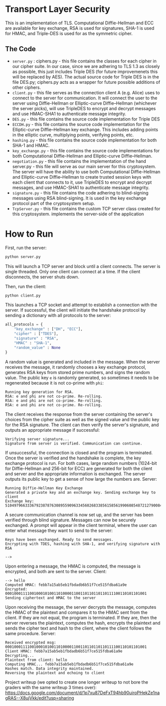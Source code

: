 # Transport Layer Security
This is an implementation of TLS. Computational Diffie-Hellman and ECC are available for key exchange, RSA is used for signatures, SHA-1 is used for HMAC, and Triple-DES is used for as the symmetric cipher.

## The Code
* `server.py` : ciphers.py - this file contains the classes for each cipher in our cipher suite. In our case, since we are adhering to TLS 1.3 as closely as possible, this just includes Triple DES (for future improvemenets this will be replaced by AES). The actual source code for Triple DES is in the file DES.py; ciphers.py acts as a wrapper for future possible additions of other ciphers.
* `client.py` - this file serves as the connection client A (e.g. Alice) uses to connect to the server for communication. It will connect the user to the server using Diffie-Hellman or Elliptic-curve Diffie–Hellman (whichever the server picks), will use TripleDES to encrypt and decrypt messages and use HMAC-SHA1 to authenticate message integrity.
* `DES.py` - this file contains the source code implementation for Triple DES
* `ECCDH.py` - this file contains the source code implementation for the Elliptic-curve Diffie–Hellman key exchange. This includes adding points in the elliptic curve, multiplying points, verifying points, etc.
* `hashing.py` - this file contains the source code implementation for both SHA-1 and HMAC.
* `key_exchange.py` - this file contains the source code implementations for both Computational Diffie-Hellman and Elliptic-curve Diffie–Hellman.
* `negotiation.py` - this file contains the implementation of the hand
  server.py - this file will serve as our main server for this cryptosystem. The server will have the ability to use both Computational Diffie-Hellman and Elliptic-curve Diffie–Hellman to create trusted session keys with each client that connects to it, use TripleDES to encrypt and decrypt messages, and use HMAC-SHA1 to authenticate message integrity.
* `signature.py` - this file contains the code adhering to blind-signing messages using RSA blind-signing. It is used in the key exchange protocol part of the cryptosystem setup.
* `TcpServer.py` - this file contains the custom TCP server class created for this cryptosystem. implements the server-side of the application


# How to Run
First, run the server:
```bash
python server.py
```
This will launch a TCP server and block until a client connects. The server is single threaded. Only one client can connect at a time. If the client disconnects, the server shuts down.

Then, run the client:
```bash
python client.py
```
This launches a TCP socket and attempt to establish a connection with the server. If successful, the client will initiate the handshake protocol by sending a dictionary with all protocols to the server:
```python
all_protocols = {
    "key_exchange" : ["DH", "ECC"],
    "cipher" : ["TDES"],
    "signature" : "RSA",
    "HMAC" : "SHA-1",
    "random_value" : None
}
```
A random value is generated and included in the message. When the server receives the message, it randomly chooses a key exchange protocol, generates RSA keys from stored prime numbers, and signs the random value. The public key `e` is randomly generated, so sometimes it needs to be regenerated because it is not co-prime with `phi`:
```
Running key generation for RSA.
RSA: e and phi are not co-prime. Re-rolling.
RSA: e and phi are not co-prime. Re-rolling.
RSA: e and phi are not co-prime. Re-rolling.
```

The client receives the response from the server containing the server's choices from the cipher suite as well as the signed value and the public key for the RSA signature. The client can then verify the server's signature, and outputs an appropriate message if successful:
```
Verifying server signature...
Signature from server is verified. Communication can continue.
```
If unsuccessful, the connection is closed and the program is terminated.
Once the server is verified and the handshake is complete, the key exchange protocol is run. For both cases, large random numbers (1024-bit for Diffie-Hellman and 256-bit for ECC) are generated for both the client and server and the appropriate information is exchanged. The server outputs its public key to get a sense of how large the numbers are. Server:
```
Running Diffie-Hellman Key Exchange
Generated a private key and an exchange key. Sending exchange key to client
Exchange key: 51049796633367923878763089559096334560268338561585619906085487212790084424194514949783484478082797869615392349018071417165546988026519653596614719083399776779745744944150799235903692362437998737922379706854506457315094571494407589026251070433200425973844527419089377011978421223849006009887245773506707502599
```

A secure communication channel is now set up, and the server has been verified through blind signature. Messages can now be securely exchanged. A prompt will appear in the client terminal, where the user can enter what message they want to send to the server:
```
Keys have been exchanged. Ready to send messages.
Encrypting with TDES, hashing with SHA-1, and verifying signature with RSA

-->
```

Upon entering a message, the HMAC is computed, the message is encrypted, and both are sent to the server.
Client:
```
--> hello
Computed HMAC: febb7a15ab5eb1fbdadb6b51f7ce515fdba61a9e
Encrypted: 0001000111100100010100110100001100110110110110111100110101101001
Sending ciphertext and HMAC to the server
```
Upon receiving the message, the server decrypts the message, computes the HMAC of the plaintext and compares it to the HMAC sent from the client. If they are not equal, the program is terminated. If they are, then the server reverses the plaintext, computes the hash, encrypts the plaintext and sends the cipher text and hash to the client, where the client follows the same procedure.
Server:
```
Received encrypted msg: 0001000111100100010100110100001100110110110110111100110101101001
Client HMAC: febb7a15ab5eb1fbdadb6b51f7ce515fdba61a9e
Decrypting...
Plaintext from client: hello
Computing HMAC... febb7a15ab5eb1fbdadb6b51f7ce515fdba61a9e
Hashes match. Data integrity maintained.
Reversing the plaintext and echoing to client
```

Project writeup (we opted to create one longer writeup to not bore the graders with the same writeup 3 times over): https://docs.google.com/document/d/1p7xu87DeFxT94hb90uiroPHekZe1nagRAS--X8ujVkk/edit?usp=sharing
